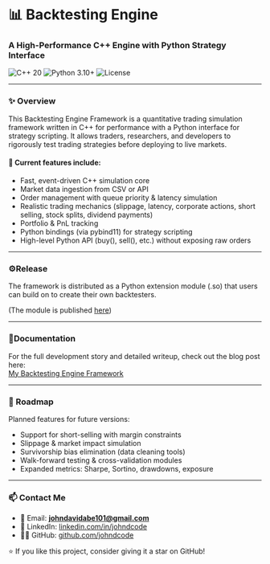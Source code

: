  <h1>📊 Backtesting Engine</h1>
 <h3>A High-Performance C++ Engine with Python Strategy Interface</h3>

 <p>
  <img src="https://img.shields.io/badge/C++-20-blue" alt="C++ 20">
  <img src="https://img.shields.io/badge/Python-3.10+-green" alt="Python 3.10+">
  <img src="https://img.shields.io/github/license/johndcode/Backtesting-Engine" alt="License">
</p>

 ---

 ### ✨ Overview
 This Backtesting Engine Framework is a quantitative trading simulation framework written in C++ for performance
 with a Python interface for strategy scripting. It allows traders, researchers, and developers
 to rigorously test trading strategies before deploying to live markets.

 #### 🚀 Current features include:
 - Fast, event-driven C++ simulation core
 - Market data ingestion from CSV or API
 - Order management with queue priority & latency simulation
 - Realistic trading mechanics (slippage, latency, corporate actions, short selling, stock splits, dividend payments)
 - Portfolio & PnL tracking
 - Python bindings (via pybind11) for strategy scripting
 - High-level Python API (buy(), sell(), etc.) without exposing raw orders

 ---

 ### ⚙️Release

The framework is distributed as a Python extension module (.so) that users can build on to create their own backtesters.

(The module is published [here](https://github.com/JohnDCode/Backtesting-Engine-Publish))

---

 ### 📄Documentation
 
For the full development story and detailed writeup, check out the blog post here:  
[My Backtesting Engine Framework](https://www.johndcode.com/posts/Backtesting-Engine/)  

 ---

 ### 🔮 Roadmap
 Planned features for future versions:
 - Support for short-selling with margin constraints
 - Slippage & market impact simulation
 - Survivorship bias elimination (data cleaning tools)
 - Walk-forward testing & cross-validation modules
 - Expanded metrics: Sharpe, Sortino, drawdowns, exposure

 ---

### 📫 Contact Me  
- 📧 Email: **johndavidabe101@gmail.com**  
- 💼 LinkedIn: [linkedin.com/in/johndcode](https://linkedin.com/in/johndcode)  
- 🧑‍💻 GitHub: [github.com/johndcode](https://github.com/johndcode)  

 ⭐ If you like this project, consider giving it a star on GitHub!
